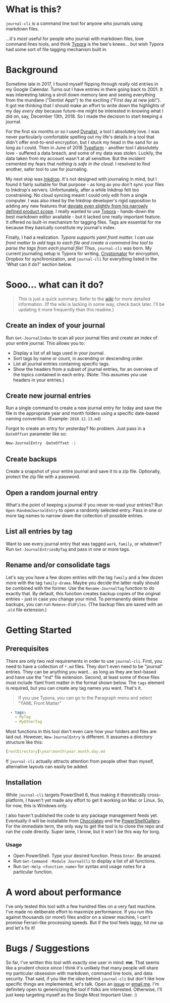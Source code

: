 # What is this?

`journal-cli` is a command line tool for anyone who journals using markdown files. 

...it's _most_ useful for people who journal with markdown files, love command lines tools, and think [Typora](https://typora.io/) is the bee's knees... but wish Typora had some sort of file tagging mechanism built in. 

# Background

Sometime late in 2017, I found myself flipping through _really_ old entries in my Google Calendar. Turns out I have entries in there going back to 2001. It was interesting taking a stroll down memory lane and seeing everything from the mundane ("Dentist Appt") to the exciting ("First day at new job!"). It got me thinking that I should make an effort to write down the highlights of my day _every day_ because future-me might be interested in knowing what I did on, say, December 13th, 2018. So I made the decision to start keeping a journal. 

For the first six months or so I used [Dynalist][dl], a tool I absolutely love. I was never particularly comfortable spelling out my life's details in a tool that didn't offer end-to-end encryption, but I stuck my head in the sand for as long as I could. Then in June of 2018 [Typeform][tf] - another tool I absolutely love - suffered a data breach, and some of my data was stolen. Luckily, the data taken from my account wasn't at all sensitive. But the incident cemented my fears that _nothing is safe in the cloud_. I resolved to find another, safer tool to use for journaling. 

My next stop was [Inkdrop][id]. It's not designed with journaling in mind, but I found it fairly suitable for that purpose - as long as you don't sync your files to Inkdrop's servers. Unfortunately, after a while Inkdrop felt too constraining. No cloud syncing meant I could only edit from a single computer. I was also irked by the Inkdrop developer's rigid opposition to adding any new features that [deviate even slightly from his narrowly defined product scope][id-journal]. I really wanted to use [Typora](https://typora.io/) - hands-down the best markdown editor available - but it lacked one really important feature. It offered no built-in mechanism for tagging files. Tags are essential for me because they basically constitute my journal's index.  

Finally, I had a realization. *Typora supports yaml front matter. I can use front matter to add tags to each file and create a command line tool to parse the tags from each journal file!* Thus, `journal-cli` was born. My current journaling setup is Typora for writing, [Cryptomator](https://cryptomator.org/) for encryption, Dropbox for synchronization, and `journal-cli`  for everything listed in the 'What can it do?' section below.

# Sooo... what can it do? 

> This is just a quick summary. Refer to the [wiki](https://github.com/refactorsaurusrex/journal-cli/wiki) for more detailed information. (If the wiki is lacking in some way, check back later. I'll be updating it more frequently than this readme.)

## Create an index of your journal

Run `Get-JournalIndex` to scan all your journal files and create an index of your entire journal. This allows you to:

- Display a list of all tags used in your journal.
- Sort tags by name or count, in ascending or descending order.
- List all journal entries containing specific tags.
- Show the headers from a subset of journal entries, for an overview of the topics contained in each entry. (Note: This assumes you use headers in your entries.)

## Create new journal entries

Run a single command to create a new journal entry for today and save the file in the appropriate year and month folders using a specific date-based naming convention. (Example: `2018.12.13.md`) 

Forgot to create an entry for yesterday? No problem. Just pass in a `DateOffset` parameter like so:

```powershell
New-JournalEntry -DateOffset -1
```

## Create backups

Create a snapshot of your entire journal and save it to a zip file. Optionally, protect the zip file with a password.

## Open a random journal entry

What's the point of keeping a journal if you never re-read your entries? Run `Open-RandomJournalEntry` to open a randomly selected entry. Pass in one or more tag names to narrow down the collection of possible entries.

## List all entries by tag

Want to see every journal entry that was tagged `work`, `family`, or whatever? Run `Get-JournalEntriesByTag` and pass in one or more tags.

## Rename and/or consolidate tags

Let's say you have a few dozen entries with the tag `family` and a few dozen more with the tag `family-drama`. Maybe you decide the latter really should be combined with the former. Use the `Rename-JournalTag` function to do exactly that. By default, this function creates backup copies of the original entries - just in case you change your mind. To permanently delete these backups, you can run `Remove-OldFiles`. (The backup files are saved with an `.old` file extension.)

# Getting Started

## Prerequisites

There are only two _real_ requirements in order to use `journal-cli`. First, you need to have a collection of `*.md` files.  They don't even need to be "journal" entries. They can be anything you want... as long as they are text-based and have use the "md" file extension. Second, at least some of those files must include Yaml front matter in the format shown below. The `tags` element is required, but you can create any tag names you want. That's it. 

> If you use Typora, you can go to the Paragraph menu and select "YAML Front Matter"

```yaml
  - tags:
    - MyTag
    - MyOtherTag
```

Most functions in this tool don't even care how your folders and files are laid out. However, `New-JournalEntry` is different. It assumes a directory structure like this:

```yaml
[rootDirectory]\year\month\year.month.day.md
```

If `journal-cli` actually attracts attention from people other than myself, alternative layouts can easily be added. 

## Installation

While `journal-cli` targets PowerShell 6, thus making it theoretically cross-platform, I haven't yet made any effort to get it working on Mac or Linux. So, for now, this is Windows only.

I also haven't published the code to any package management feeds yet. Eventually it will be installable from [Chocolatey](https://chocolatey.org/) and the [PowerShellGallery](https://www.powershellgallery.com). For the immediate term, the only way to get the tool is to clone the repo and run the code directly. Super lame, I know, but it won't be this way for long.

### Usage

- Open PowerShell. Type your desired function. Press `Enter`. Be amazed.
- Run `Get-Command -Module JournalCli` to display a list of all functions. 
- Run `Get-Help <function_name>` for syntax and usage notes for a particular function.

# A word about performance

I've only tested this tool with a few hundred files on a very fast machine. I've made no deliberate effort to maximize performance. If you run this against thousands (or more!) files and/or on a slower machine, I can't promise Ferrari-like processing speeds. But if the tool feels laggy, hit me up and let's fix it!

# Bugs / Suggestions

So far, I've written this tool with exactly one user in mind: **me**. That seems like a prudent choice since I think it's unlikely that many people will share my particular obsession with markdown, command line tools, and data security. That said, if you like the _idea_ behind `journal-cli` but don't like how specific things are implemented, let's talk. Open an [issue][issues] or [email me][profile]. I'm definitely open to genericizing the tool if folks are interested. Otherwise, I'll just keep targeting myself as the Single Most Important User. :)

[dl]: https://dynalist.io/
[tf]: https://www.typeform.com/
[id]: https://inkdrop.app/
[id-journal]: https://forum.inkdrop.app/t/save-the-currently-selected-notebook/883/6
[issues]: https://github.com/refactorsaurusrex/journal-cli/issues
[profile]: https://github.com/refactorsaurusrex
